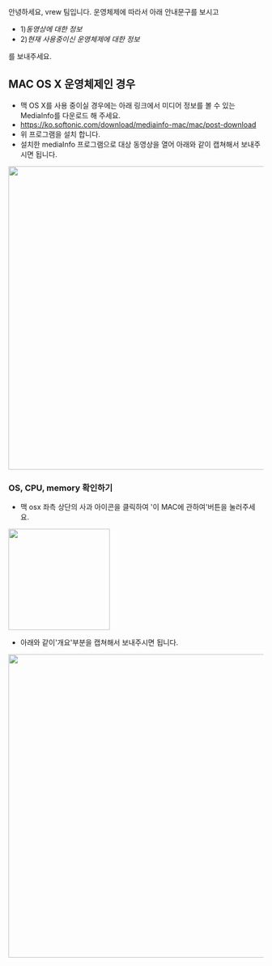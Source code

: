 


안녕하세요, vrew 팀입니다. 운영체제에 따라서 아래 안내문구를 보시고 

- 1)*동영상에 대한 정보* 
- 2)*현재 사용중이신 운영체제에 대한 정보* 

를 보내주세요.


## MAC OS X 운영체제인 경우

- 맥 OS X를 사용 중이실 경우에는  아래 링크에서 미디어 정보를 볼 수 있는 MediaInfo를 다운로드 해 주세요.
- https://ko.softonic.com/download/mediainfo-mac/mac/post-download
- 위 프로그램을 설치 합니다.
- 설치한 mediaInfo 프로그램으로 대상 동영상을 열어 아래와 같이 캡쳐해서 보내주시면 됩니다.
<img src="https://user-images.githubusercontent.com/46895707/51479561-f0648280-1dd1-11e9-954d-6b7204eadb1f.png" width="600">

### OS, CPU, memory 확인하기

- 맥 osx 좌측 상단의 사과 아이콘을 클릭하여 '이 MAC에 관하여'버튼을 눌러주세요.
<img src="https://user-images.githubusercontent.com/46895707/51479548-e6db1a80-1dd1-11e9-90f0-ea9079b5a9a1.png" width="200">

- 아래와 같이'개요'부분을 캡쳐해서 보내주시면 됩니다.
<img src="https://user-images.githubusercontent.com/46895707/51479553-e93d7480-1dd1-11e9-82aa-eef541a985f0.png" width="600">
